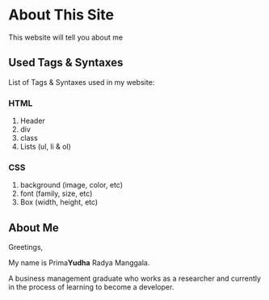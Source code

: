# About This Site
This website will tell you about me
## Used Tags & Syntaxes
List of Tags & Syntaxes used in my website:
### HTML
  1. Header
  2. div
  3. class
  5. Lists (ul, li & ol)
  
### CSS
  1. background (image, color, etc)
  2. font (family, size, etc)
  3. Box (width, height, etc)
  
## About Me
Greetings,

My name is Prima<b>Yudha</b> Radya Manggala.

A business management graduate who works as a researcher and currently in the process of learning to become a developer.

